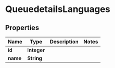 # QueuedetailsLanguages

## Properties
Name | Type | Description | Notes
------------ | ------------- | ------------- | -------------
**id** | **Integer** |  | 
**name** | **String** |  | 
